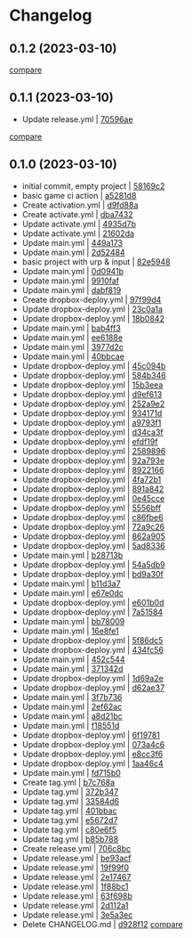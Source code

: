 # Changelog

## 0.1.2 (2023-03-10)

[compare](https://github.com/HamburgGames/PipelineTest/compare/0.1.1...0.1.2)

## 0.1.1 (2023-03-10)

* Update release.yml | [70596ae](https://github.com/HamburgGames/PipelineTest/commit/70596aef6cc00cb86e9bb5eeb00f03679a17b686)

[compare](https://github.com/HamburgGames/PipelineTest/compare/0.1.0...0.1.1)

## 0.1.0 (2023-03-10)

* initial commit, empty project | [58169c2](https://github.com/HamburgGames/PipelineTest/commit/58169c2568cef607ba509fd84faef7b2d1388546)
* basic game ci action | [a5281d8](https://github.com/HamburgGames/PipelineTest/commit/a5281d83482a4084f02b4a95361c15728efb1a6b)
* Create activation.yml | [d9fd88a](https://github.com/HamburgGames/PipelineTest/commit/d9fd88ad8720215644f17983907746ae6709497e)
* Create activate.yml | [dba7432](https://github.com/HamburgGames/PipelineTest/commit/dba7432a6a4c53003566f2c74b5ab16dcb3d6048)
* Update activate.yml | [4935d7b](https://github.com/HamburgGames/PipelineTest/commit/4935d7b88a7126ffc6804f42903f66d8b2f2f5c7)
* Update activate.yml | [21602da](https://github.com/HamburgGames/PipelineTest/commit/21602dab1dabda62283a60175c8fbd015483e98d)
* Update main.yml | [449a173](https://github.com/HamburgGames/PipelineTest/commit/449a173b5e5e034f8624af8e00b39752bb2ee727)
* Update main.yml | [2d52484](https://github.com/HamburgGames/PipelineTest/commit/2d52484630452b8e62af5874fbb15dc3ff62b4fc)
* basic project with urp & input | [82e5948](https://github.com/HamburgGames/PipelineTest/commit/82e5948937fb3e1bd32dc2fe324a5ce029091a76)
* Update main.yml | [0d0941b](https://github.com/HamburgGames/PipelineTest/commit/0d0941b8f139dac393e15451b5d563b040a343c4)
* Update main.yml | [9910faf](https://github.com/HamburgGames/PipelineTest/commit/9910faf736a66bb4599b55a5cb367a7a2730a8a3)
* Update main.yml | [dabf819](https://github.com/HamburgGames/PipelineTest/commit/dabf819a1f03029f5119a31c3120615a0c75377e)
* Create dropbox-deploy.yml | [97f99d4](https://github.com/HamburgGames/PipelineTest/commit/97f99d499a4286de484c18b80563f746592c1161)
* Update dropbox-deploy.yml | [23c0a1a](https://github.com/HamburgGames/PipelineTest/commit/23c0a1a4fff10d27dd3cd4104374e211316d14ad)
* Update dropbox-deploy.yml | [18b0842](https://github.com/HamburgGames/PipelineTest/commit/18b0842b6266cb91a348634b222220d42f569cd6)
* Update main.yml | [bab4ff3](https://github.com/HamburgGames/PipelineTest/commit/bab4ff319ab651d21fd2606f09f61a2bf83b88cf)
* Update main.yml | [ee6188e](https://github.com/HamburgGames/PipelineTest/commit/ee6188e32c43302242fea2e01c53167ce3df618d)
* Update main.yml | [3977d2c](https://github.com/HamburgGames/PipelineTest/commit/3977d2cd3be6014b80f3ba10f203d450564bc15b)
* Update main.yml | [40bbcae](https://github.com/HamburgGames/PipelineTest/commit/40bbcae7afa0268a77e7024f81bf13eb70bbca0b)
* Update dropbox-deploy.yml | [45c094b](https://github.com/HamburgGames/PipelineTest/commit/45c094b009bea620f183ad46e619acc14c6ac11d)
* Update dropbox-deploy.yml | [584b346](https://github.com/HamburgGames/PipelineTest/commit/584b346401752d9570610ec64b2886cf3bbc1395)
* Update dropbox-deploy.yml | [15b3eea](https://github.com/HamburgGames/PipelineTest/commit/15b3eea629970a549322cf3f4f0eedfc7db5c1a8)
* Update dropbox-deploy.yml | [d9ef613](https://github.com/HamburgGames/PipelineTest/commit/d9ef613a1e5ef1e7a785c45b8c8315f6646998b0)
* Update dropbox-deploy.yml | [252a9e2](https://github.com/HamburgGames/PipelineTest/commit/252a9e28db677a976226a6334440f84794c1698a)
* Update dropbox-deploy.yml | [934171d](https://github.com/HamburgGames/PipelineTest/commit/934171d405309d79d69889d791d6deff01c6160d)
* Update dropbox-deploy.yml | [a9793f1](https://github.com/HamburgGames/PipelineTest/commit/a9793f1040a3848de50481a4ada70b2fd944efba)
* Update dropbox-deploy.yml | [d34ca3f](https://github.com/HamburgGames/PipelineTest/commit/d34ca3fdc842b210ea3af6b8aec8d39c2c9f74d8)
* Update dropbox-deploy.yml | [efdf19f](https://github.com/HamburgGames/PipelineTest/commit/efdf19f07721e02c4adf74005ab77ae44df70699)
* Update dropbox-deploy.yml | [2589896](https://github.com/HamburgGames/PipelineTest/commit/2589896ff941725e0b8e9c7ee3efd0ff0625e7e3)
* Update dropbox-deploy.yml | [92a793e](https://github.com/HamburgGames/PipelineTest/commit/92a793e16cc6603cb057aad596db2378a3ef9de8)
* Update dropbox-deploy.yml | [8922166](https://github.com/HamburgGames/PipelineTest/commit/89221661cee84e98e949d0f55cadfe3fd0dd273b)
* Update dropbox-deploy.yml | [4fa72b1](https://github.com/HamburgGames/PipelineTest/commit/4fa72b13d0ef502cce3c14c8ab8d7e707962d28f)
* Update dropbox-deploy.yml | [891a842](https://github.com/HamburgGames/PipelineTest/commit/891a842d04b4a61bf3403ddab8012ecbbda3eece)
* Update dropbox-deploy.yml | [0e45cce](https://github.com/HamburgGames/PipelineTest/commit/0e45cce6fcf937919693a779e482f58548add644)
* Update dropbox-deploy.yml | [5556bff](https://github.com/HamburgGames/PipelineTest/commit/5556bff5a0f565a5135270ad2fb6cd9c88103e22)
* Update dropbox-deploy.yml | [c86fbe6](https://github.com/HamburgGames/PipelineTest/commit/c86fbe6dd9a0d854fbbc437215a8a4671bc5e7f5)
* Update dropbox-deploy.yml | [72a9c26](https://github.com/HamburgGames/PipelineTest/commit/72a9c264aaef6f175281ab3c7eb5feb55282d3a7)
* Update dropbox-deploy.yml | [862a905](https://github.com/HamburgGames/PipelineTest/commit/862a9050d8c2aa2135ed3e7c7c620873fbac4ceb)
* Update dropbox-deploy.yml | [5ad8336](https://github.com/HamburgGames/PipelineTest/commit/5ad833603676f84c084fae51b039675f81afef02)
* Update main.yml | [b28713b](https://github.com/HamburgGames/PipelineTest/commit/b28713ba2ea4888b0d47e3d5d4b94c119615669b)
* Update dropbox-deploy.yml | [54a5db9](https://github.com/HamburgGames/PipelineTest/commit/54a5db90fa0bd7c08c3d71296bdecb9f838b620e)
* Update dropbox-deploy.yml | [bd9a30f](https://github.com/HamburgGames/PipelineTest/commit/bd9a30f432c0010aad15a80220982e4f6291911f)
* Update main.yml | [b11d3a7](https://github.com/HamburgGames/PipelineTest/commit/b11d3a77a61fddae87023db062a83d98fccab550)
* Update main.yml | [e67e0dc](https://github.com/HamburgGames/PipelineTest/commit/e67e0dc44f51d6e3d5a44cf5e47ccc69937058c6)
* Update dropbox-deploy.yml | [e601b0d](https://github.com/HamburgGames/PipelineTest/commit/e601b0d5e5ba57739c823f54f5c547ca372c3227)
* Update dropbox-deploy.yml | [7a51584](https://github.com/HamburgGames/PipelineTest/commit/7a515840c6fbe774e9ef4b5c2590b26774f258f7)
* Update main.yml | [bb78009](https://github.com/HamburgGames/PipelineTest/commit/bb780090a96b458894f1cfafd000bdccbd146c9c)
* Update main.yml | [16e8fe1](https://github.com/HamburgGames/PipelineTest/commit/16e8fe18f35753d73e75d5ca29837f0cb4dfd965)
* Update dropbox-deploy.yml | [5f86dc5](https://github.com/HamburgGames/PipelineTest/commit/5f86dc5b67d5e359635e88c681e734ae9cc5784d)
* Update dropbox-deploy.yml | [434fc56](https://github.com/HamburgGames/PipelineTest/commit/434fc5689477399ecd732dceac15b17cd78950e7)
* Update main.yml | [452c544](https://github.com/HamburgGames/PipelineTest/commit/452c544413b364937c6bcb98cbd85f4287fcf717)
* Update main.yml | [371342d](https://github.com/HamburgGames/PipelineTest/commit/371342d4788a218179a94170d8363a9daaf4efd2)
* Update dropbox-deploy.yml | [1d69a2e](https://github.com/HamburgGames/PipelineTest/commit/1d69a2e6d8114cea0c9865644e3e23ce120f6832)
* Update dropbox-deploy.yml | [d62ae37](https://github.com/HamburgGames/PipelineTest/commit/d62ae37bc9be68e2b3e09860f75c7ed0d7800650)
* Update main.yml | [3f7b736](https://github.com/HamburgGames/PipelineTest/commit/3f7b736b8f6b059c2d0ac1ce4d85f4b89ad95d90)
* Update main.yml | [2ef62ac](https://github.com/HamburgGames/PipelineTest/commit/2ef62ac8a81963c57a2369abe9916f8af3579083)
* Update main.yml | [a8d21bc](https://github.com/HamburgGames/PipelineTest/commit/a8d21bc7f49ea89ff07f8809d110e65dfae95029)
* Update main.yml | [f18551d](https://github.com/HamburgGames/PipelineTest/commit/f18551d3b3ec4dc12d4da6417819065d7e5503f6)
* Update dropbox-deploy.yml | [6f19781](https://github.com/HamburgGames/PipelineTest/commit/6f197813660c5d520b5176e85e516b44185bc488)
* Update dropbox-deploy.yml | [073a4c6](https://github.com/HamburgGames/PipelineTest/commit/073a4c63704fa1b0afc01394bf1ad9bb6080bb69)
* Update dropbox-deploy.yml | [e8cc3f6](https://github.com/HamburgGames/PipelineTest/commit/e8cc3f6dc67200d43f271fe2944923ede1b1dbc7)
* Update dropbox-deploy.yml | [1aa46c4](https://github.com/HamburgGames/PipelineTest/commit/1aa46c4e6b46d42973fe6995664441fef3cf1964)
* Update main.yml | [fd715b0](https://github.com/HamburgGames/PipelineTest/commit/fd715b09f82926f4711dbfc57c2a320027cfb6bb)
* Create tag.yml | [b7c768a](https://github.com/HamburgGames/PipelineTest/commit/b7c768a2598083e494ca6fe0af83ba3b2c86ac7d)
* Update tag.yml | [372b347](https://github.com/HamburgGames/PipelineTest/commit/372b347e412ac19eaf689c547e3b1168163d638f)
* Update tag.yml | [33584d6](https://github.com/HamburgGames/PipelineTest/commit/33584d69fe1556e8c7eb2b874fcb6dae331e7a57)
* Update tag.yml | [401bbac](https://github.com/HamburgGames/PipelineTest/commit/401bbaccc1e6ec0c2a06c9a35ec05d4d7af83927)
* Update tag.yml | [e5672d7](https://github.com/HamburgGames/PipelineTest/commit/e5672d70a4c13e17c6f887cc62bc9ec04c0a7779)
* Update tag.yml | [c80e6f5](https://github.com/HamburgGames/PipelineTest/commit/c80e6f54cd10dcec58c86cb17462656de6914715)
* Update tag.yml | [b85b788](https://github.com/HamburgGames/PipelineTest/commit/b85b788846e81702de94fa696472c1c4b5307412)
* Create release.yml | [706c8bc](https://github.com/HamburgGames/PipelineTest/commit/706c8bcb21bd260d79e7ac0a587fedff144c5151)
* Update release.yml | [be93acf](https://github.com/HamburgGames/PipelineTest/commit/be93acf3eea43aa1fd52dc7613804b882bb712f4)
* Update release.yml | [19f99f0](https://github.com/HamburgGames/PipelineTest/commit/19f99f024851be519b4412ae1903e834ac960e27)
* Update release.yml | [2e17467](https://github.com/HamburgGames/PipelineTest/commit/2e174676a01c39e4c6df951c3b054d49bbb33545)
* Update release.yml | [1f88bc1](https://github.com/HamburgGames/PipelineTest/commit/1f88bc1cd0227ea1f4c58d0c1c41f74e9da79010)
* Update release.yml | [63f698b](https://github.com/HamburgGames/PipelineTest/commit/63f698b679192ace4fa65360d68eceb3347f1493)
* Update release.yml | [2d112a1](https://github.com/HamburgGames/PipelineTest/commit/2d112a1c5f7c2396e48d63f7651029df5477d9f6)
* Update release.yml | [3e5a3ec](https://github.com/HamburgGames/PipelineTest/commit/3e5a3ecb8c99df0b20fc7e3da53ecb3ac97ad497)
* Delete CHANGELOG.md | [d928f12](https://github.com/HamburgGames/PipelineTest/commit/d928f12bf82563c1580fab06762b8727c68a603c)
[compare](https://github.com/HamburgGames/PipelineTest/compare/1822300ede9d6561338d06eb331f4300db1b5d76...d50dbb6ac2c99c2c6eddbac7e15ef97dc4fc1e59)
